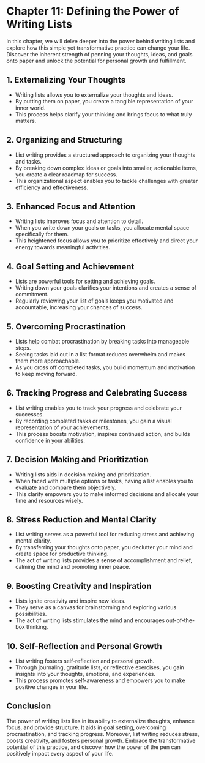 Chapter 11: Defining the Power of Writing Lists
===============================================

In this chapter, we will delve deeper into the power behind writing lists and explore how this simple yet transformative practice can change your life. Discover the inherent strength of penning your thoughts, ideas, and goals onto paper and unlock the potential for personal growth and fulfillment.

**1. Externalizing Your Thoughts**
----------------------------------

* Writing lists allows you to externalize your thoughts and ideas.
* By putting them on paper, you create a tangible representation of your inner world.
* This process helps clarify your thinking and brings focus to what truly matters.

**2. Organizing and Structuring**
---------------------------------

* List writing provides a structured approach to organizing your thoughts and tasks.
* By breaking down complex ideas or goals into smaller, actionable items, you create a clear roadmap for success.
* This organizational aspect enables you to tackle challenges with greater efficiency and effectiveness.

**3. Enhanced Focus and Attention**
-----------------------------------

* Writing lists improves focus and attention to detail.
* When you write down your goals or tasks, you allocate mental space specifically for them.
* This heightened focus allows you to prioritize effectively and direct your energy towards meaningful activities.

**4. Goal Setting and Achievement**
-----------------------------------

* Lists are powerful tools for setting and achieving goals.
* Writing down your goals clarifies your intentions and creates a sense of commitment.
* Regularly reviewing your list of goals keeps you motivated and accountable, increasing your chances of success.

**5. Overcoming Procrastination**
---------------------------------

* Lists help combat procrastination by breaking tasks into manageable steps.
* Seeing tasks laid out in a list format reduces overwhelm and makes them more approachable.
* As you cross off completed tasks, you build momentum and motivation to keep moving forward.

**6. Tracking Progress and Celebrating Success**
------------------------------------------------

* List writing enables you to track your progress and celebrate your successes.
* By recording completed tasks or milestones, you gain a visual representation of your achievements.
* This process boosts motivation, inspires continued action, and builds confidence in your abilities.

**7. Decision Making and Prioritization**
-----------------------------------------

* Writing lists aids in decision making and prioritization.
* When faced with multiple options or tasks, having a list enables you to evaluate and compare them objectively.
* This clarity empowers you to make informed decisions and allocate your time and resources wisely.

**8. Stress Reduction and Mental Clarity**
------------------------------------------

* List writing serves as a powerful tool for reducing stress and achieving mental clarity.
* By transferring your thoughts onto paper, you declutter your mind and create space for productive thinking.
* The act of writing lists provides a sense of accomplishment and relief, calming the mind and promoting inner peace.

**9. Boosting Creativity and Inspiration**
------------------------------------------

* Lists ignite creativity and inspire new ideas.
* They serve as a canvas for brainstorming and exploring various possibilities.
* The act of writing lists stimulates the mind and encourages out-of-the-box thinking.

**10. Self-Reflection and Personal Growth**
-------------------------------------------

* List writing fosters self-reflection and personal growth.
* Through journaling, gratitude lists, or reflective exercises, you gain insights into your thoughts, emotions, and experiences.
* This process promotes self-awareness and empowers you to make positive changes in your life.

**Conclusion**
--------------

The power of writing lists lies in its ability to externalize thoughts, enhance focus, and provide structure. It aids in goal setting, overcoming procrastination, and tracking progress. Moreover, list writing reduces stress, boosts creativity, and fosters personal growth. Embrace the transformative potential of this practice, and discover how the power of the pen can positively impact every aspect of your life.
